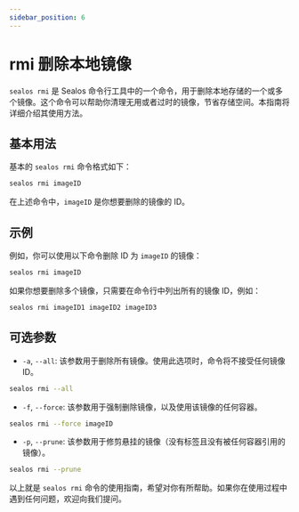 ```yaml
---
sidebar_position: 6
---
```


# rmi 删除本地镜像

`sealos rmi` 是 Sealos 命令行工具中的一个命令，用于删除本地存储的一个或多个镜像。这个命令可以帮助你清理无用或者过时的镜像，节省存储空间。本指南将详细介绍其使用方法。

## 基本用法

基本的 `sealos rmi` 命令格式如下：

```bash
sealos rmi imageID
```

在上述命令中，`imageID` 是你想要删除的镜像的 ID。

## 示例

例如，你可以使用以下命令删除 ID 为 `imageID` 的镜像：

```bash
sealos rmi imageID
```

如果你想要删除多个镜像，只需要在命令行中列出所有的镜像 ID，例如：

```bash
sealos rmi imageID1 imageID2 imageID3
```

## 可选参数

- `-a`, `--all`: 该参数用于删除所有镜像。使用此选项时，命令将不接受任何镜像 ID。

```bash
sealos rmi --all
```

- `-f`, `--force`: 该参数用于强制删除镜像，以及使用该镜像的任何容器。

```bash
sealos rmi --force imageID
```

- `-p`, `--prune`: 该参数用于修剪悬挂的镜像（没有标签且没有被任何容器引用的镜像）。

```bash
sealos rmi --prune
```

以上就是 `sealos rmi` 命令的使用指南，希望对你有所帮助。如果你在使用过程中遇到任何问题，欢迎向我们提问。
